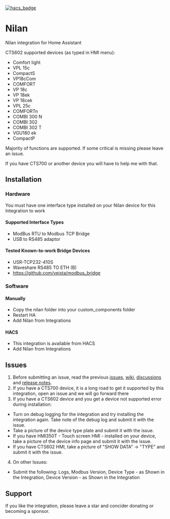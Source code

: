 [![hacs_badge](https://img.shields.io/badge/HACS-Default-41BDF5.svg)](https://github.com/hacs/integration)
# Nilan
Nilan integration for Home Assistant

CTS602 supported devices (as typed in HMI menu):

- Comfort light
- VPL 15c
- CompactS
- VP18cCom
- COMFORT
- VP 18c
- VP 18ek
- VP 18cek
- VPL 25c
- COMFORTn
- COMBI 300 N
- COMBI 302
- COMBI 302 T
- VGU180 ek
- CompactP

Majority of functions are supported. If some critical is missing please leave an issue.

If you have CTS700 or another device you will have to help me with that.

## Installation
### Hardware
You must have one interface type installed on your Nilan device for this Integration to work 

#### Supported Interface Types
- ModBus RTU to Modbus TCP Bridge 
- USB to RS485 adaptor

#### Tested Known-to-work Bridge Devices
* USR-TCP232-410S
* Waveshare RS485 TO ETH (B)
* https://github.com/veista/modbus_bridge

### Software
#### Manually
- Copy the nilan folder into your custom_components folder
- Restart HA
- Add Nilan from Integrations

#### HACS
- This integration is available from HACS
- Add Nilan from Integrations

## Issues
1. Before submitting an issue, read the previous <a href="https://github.com/veista/nilan/issues?q=">issues</a>, <a href="https://github.com/veista/nilan/wiki">wiki</a>, <a href="https://github.com/veista/nilan/discussions">discussions</a> and <a href="https://github.com/veista/nilan/releases">release notes</a>.
2. If you have a CTS700 device, it is a long road to get it supported by this integration, open an issue and we will go forward there
3. If you have a CTS602 device and you get a device not supported error during installation:
  - Turn on debug logging for the integration and try installing the integration again. Take note of the debug log and submit it with the issue.
  - Take a picture of the device type plate and submit it with the issue.
  - If you have HMI350T - Touch screen HMI - installed on your device, take a picture of the device info page and submit it with the issue.
  - If you have CTS602 HMI, take a picture of "SHOW DATA" -> "TYPE" and submit it with the issue.
4. On other Issues:
  - Submit the following: Logs, Modbus Version, Device Type - as Shown in the Integration, Device Version - as Shown in the Integration

## Support
If you like the integration, please leave a star and concider donating or becoming a sponsor.

